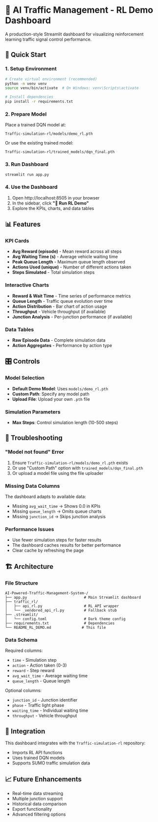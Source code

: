 # 🚦 AI Traffic Management - RL Demo Dashboard

A production-style Streamlit dashboard for visualizing reinforcement learning traffic signal control performance.

## 🚀 Quick Start

### 1. Setup Environment
```bash
# Create virtual environment (recommended)
python -m venv venv
source venv/bin/activate  # On Windows: venv\Scripts\activate

# Install dependencies
pip install -r requirements.txt
```

### 2. Prepare Model
Place a trained DQN model at:
```
Traffic-simulation-rl/models/demo_rl.pth
```

Or use the existing trained model:
```
Traffic-simulation-rl/trained_models/dqn_final.pth
```

### 3. Run Dashboard
```bash
streamlit run app.py
```

### 4. Use the Dashboard
1. Open http://localhost:8505 in your browser
2. In the sidebar, click **"🚀 Run RL Demo"**
3. Explore the KPIs, charts, and data tables

## 📊 Features

### KPI Cards
- **Avg Reward (episode)** - Mean reward across all steps
- **Avg Waiting Time (s)** - Average vehicle waiting time
- **Peak Queue Length** - Maximum queue length observed
- **Actions Used (unique)** - Number of different actions taken
- **Steps Simulated** - Total simulation steps

### Interactive Charts
- **Reward & Wait Time** - Time series of performance metrics
- **Queue Length** - Traffic queue evolution over time
- **Action Distribution** - Bar chart of action usage
- **Throughput** - Vehicle throughput (if available)
- **Junction Analysis** - Per-junction performance (if available)

### Data Tables
- **Raw Episode Data** - Complete simulation data
- **Action Aggregates** - Performance by action type

## 🎛️ Controls

### Model Selection
- **Default Demo Model**: Uses `models/demo_rl.pth`
- **Custom Path**: Specify any model path
- **Upload File**: Upload your own `.pth` file

### Simulation Parameters
- **Max Steps**: Control simulation length (10-500 steps)

## 🔧 Troubleshooting

### "Model not found" Error
1. Ensure `Traffic-simulation-rl/models/demo_rl.pth` exists
2. Or use "Custom Path" option with `trained_models/dqn_final.pth`
3. Or upload a model file using the file uploader

### Missing Data Columns
The dashboard adapts to available data:
- Missing `avg_wait_time` → Shows 0.0 in KPIs
- Missing `queue_length` → Omits queue charts
- Missing `junction_id` → Skips junction analysis

### Performance Issues
- Use fewer simulation steps for faster results
- The dashboard caches results for better performance
- Clear cache by refreshing the page

## 🏗️ Architecture

### File Structure
```
AI-Powered-Traffic-Management-System-/
├── app.py                          # Main Streamlit dashboard
├── traffic_rl/
│   ├── api_rl.py                   # RL API wrapper
│   └── _vendored_api_rl.py         # Fallback stub
├── .streamlit/
│   └── config.toml                 # Dark theme config
├── requirements.txt                # Dependencies
└── README_RL_DEMO.md              # This file
```

### Data Schema
Required columns:
- `time` - Simulation step
- `action` - Action taken (0-3)
- `reward` - Step reward
- `avg_wait_time` - Average waiting time
- `queue_length` - Queue length

Optional columns:
- `junction_id` - Junction identifier
- `phase` - Traffic light phase
- `waiting_time` - Individual waiting time
- `throughput` - Vehicle throughput

## 🔗 Integration

This dashboard integrates with the `Traffic-simulation-rl` repository:
- Imports RL API functions
- Uses trained DQN models
- Supports SUMO traffic simulation data

## 📈 Future Enhancements

- Real-time data streaming
- Multiple junction support
- Historical data comparison
- Export functionality
- Advanced filtering options
